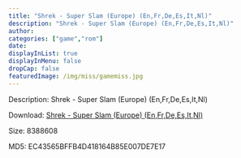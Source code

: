 ```yaml
---
title: "Shrek - Super Slam (Europe) (En,Fr,De,Es,It,Nl)"
description: "Shrek - Super Slam (Europe) (En,Fr,De,Es,It,Nl)"
author: 
categories: ["game","rom"]
date: 
displayInList: true
displayInMenu: false
dropCap: false
featuredImage: /img/miss/gamemiss.jpg
---
```


Description: Shrek - Super Slam (Europe) (En,Fr,De,Es,It,Nl)

Download: <a style="text-decoration:underline;" href="https://mega.nz/#!qHJE0S6B!DioFZawV-_f9h_BJUgCuvUmGQSJR70wORo-HUjrQ1QE" target = "_blank" rel = "nofollow" > Shrek - Super Slam (Europe) (En,Fr,De,Es,It,Nl)</a>

Size: 8388608

MD5: EC43565BFFB4D418164B85E007DE7E17

